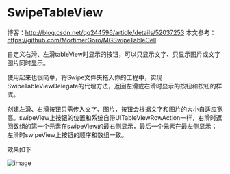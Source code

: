# SwipeTableView

博客：http://blog.csdn.net/qq244596/article/details/52037253
本文参考：https://github.com/MortimerGoro/MGSwipeTableCell

自定义右滑、左滑tableView时显示的按钮，可以只显示文字、只显示图片或文字图片同时显示。

使用起来也很简单，将Swipe文件夹拖入你的工程中，实现SwipeTableViewDelegate的代理方法，返回左滑或右滑时显示的按钮和按钮的样式。

创建左滑、右滑按钮只需传入文字、图片，按钮会根据文字和图片的大小自适应宽高。swipeView上按钮的位置和系统自带UITableViewRowAction一样，右滑时返回数组的第一个元素在swipeView的最右侧显示，最后一个元素在最左侧显示；左滑时swipeView上按钮的顺序和数组一致。

效果如下

![image](https://github.com/zhaoName/SwipeTableView/blob/master/SwipeTableView.gif)
